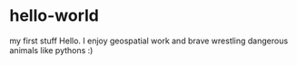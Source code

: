 # hello-world
my first stuff
Hello. I enjoy geospatial work and brave wrestling dangerous animals like pythons :)
